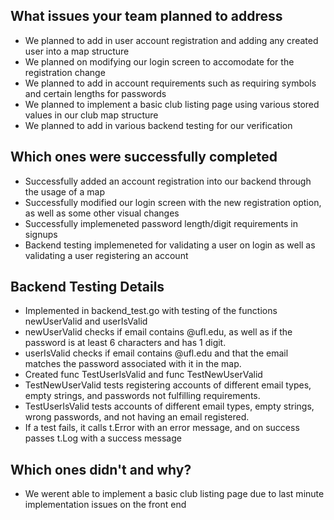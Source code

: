 
## What issues your team planned to address
* We planned to add in user account registration and adding any created user into a map structure
* We planned on modifying our login screen to accomodate for the registration change
* We planned to add in account requirements such as requiring symbols and certain lengths for passwords
* We planned to implement a basic club listing page using various stored values in our club map structure
* We planned to add in various backend testing for our verification


## Which ones were successfully completed
* Successfully added an account registration into our backend through the usage of a map
* Successfully modified our login screen with the new registration option, as well as some other visual changes
* Successfully implemeneted password length/digit requirements in signups
* Backend testing implemeneted for validating a user on login as well as validating a user registering an account

## Backend Testing Details
* Implemented in backend_test.go with testing of the functions newUserValid and userIsValid
* newUserValid checks if email contains @ufl.edu, as well as if the password is at least 6 characters and has 1 digit.
* userIsValid checks if email contains @ufl.edu and that the email matches the password associated with it in the map.
* Created func TestUserIsValid and func TestNewUserValid
* TestNewUserValid tests registering accounts of different email types, empty strings, and passwords not fulfilling requirements.
* TestUserIsValid tests accounts of different email types, empty strings, wrong passwords, and not having an email registered.
* If a test fails, it calls t.Error with an error message, and on success passes t.Log with a success message

## Which ones didn't and why?
* We werent able to implement a basic club listing page due to last minute implementation issues on the front end
